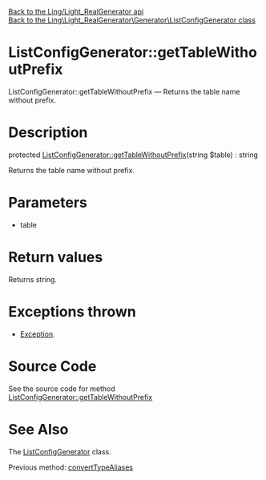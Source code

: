 [Back to the Ling/Light_RealGenerator api](https://github.com/lingtalfi/Light_RealGenerator/blob/master/doc/api/Ling/Light_RealGenerator.md)<br>
[Back to the Ling\Light_RealGenerator\Generator\ListConfigGenerator class](https://github.com/lingtalfi/Light_RealGenerator/blob/master/doc/api/Ling/Light_RealGenerator/Generator/ListConfigGenerator.md)


ListConfigGenerator::getTableWithoutPrefix
================



ListConfigGenerator::getTableWithoutPrefix — Returns the table name without prefix.




Description
================


protected [ListConfigGenerator::getTableWithoutPrefix](https://github.com/lingtalfi/Light_RealGenerator/blob/master/doc/api/Ling/Light_RealGenerator/Generator/ListConfigGenerator/getTableWithoutPrefix.md)(string $table) : string




Returns the table name without prefix.




Parameters
================


- table

    


Return values
================

Returns string.


Exceptions thrown
================

- [Exception](http://php.net/manual/en/class.exception.php).&nbsp;







Source Code
===========
See the source code for method [ListConfigGenerator::getTableWithoutPrefix](https://github.com/lingtalfi/Light_RealGenerator/blob/master/Generator/ListConfigGenerator.php#L459-L468)


See Also
================

The [ListConfigGenerator](https://github.com/lingtalfi/Light_RealGenerator/blob/master/doc/api/Ling/Light_RealGenerator/Generator/ListConfigGenerator.md) class.

Previous method: [convertTypeAliases](https://github.com/lingtalfi/Light_RealGenerator/blob/master/doc/api/Ling/Light_RealGenerator/Generator/ListConfigGenerator/convertTypeAliases.md)<br>

